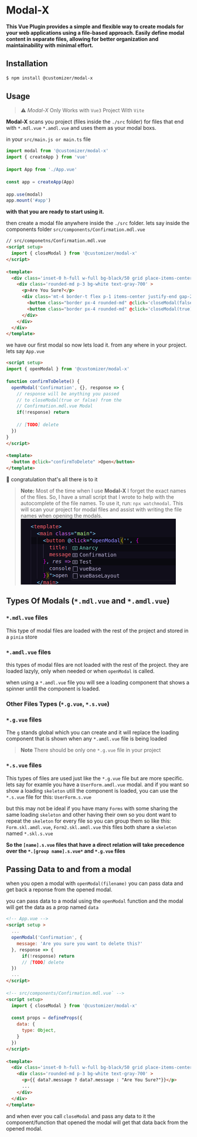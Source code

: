 Modal-X
=
**This Vue Plugin provides a simple and flexible way to create modals for your web applications using a file-based approach. Easily define modal content in separate files, allowing for better organization and maintainability with minimal effort.**

## Installation

```sh
$ npm install @customizer/modal-x
```

## Usage
> :warning:  *Modal-X* Only Works with `Vue3` Project With `Vite`

**Modal-X** scans you project (files inside the `./src` folder) for files that end with `*.mdl.vue` `*.amdl.vue` and uses them as your modal boxs.

in your `src/main.js or main.ts` file
```js
import modal from '@customizer/modal-x'
import { createApp } from 'vue'

import App from './App.vue'

const app = createApp(App)

app.use(modal)
app.mount('#app')
```

**with that you are ready to start using it.**

then create a modal file anywhere inside the `./src` folder. lets say inside the components folder `src/components/Confirmation.mdl.vue`
```html
// src/componetns/Confirmation.mdl.vue
<script setup>
  import { closeModal } from '@customizer/modal-x'
</script>

<template>
  <div class='inset-0 h-full w-full bg-black/50 grid place-items-center' >
    <div class='rounded-md p-3 bg-white text-gray-700' >
      <p>Are You Sure?</p> 
      <div class='mt-4 border-t flex p-1 items-center justify-end gap-2' >
        <button class="border px-4 rounded-md" @click='closeModal(false)' >no</button>
        <button class="border px-4 rounded-md" @click='closeModal(true)' >yes</button>
      </div>
    </div>
  </div>
</template>
```

we have our first modal so now lets load it. from any where in your project. lets say `App.vue`

```html
<script setup>
import { openModal } from '@customizer/modal-x'

function confirmToDelete() {
  openModal('Confirmation', {}, response => {
    // response will be anything you passed 
    // to closeModal(true or false) from the
    // Confirmation.mdl.vue Modal
    if(!response) return
    
    // [TODO] delete 
  })
}
</script>

<template>
  <button @click="confirmToDelete" >Open</button>
</template>
```
:tada: congratulation that's all there is to it

> **Note:** Most of the time when I use **Modal-X** I forget the exact names of the files. So, I have a small script that I wrote to help with the autocomplete of the file names. To use it, run: `npx watchmodal`. This will scan your project for modal files and assist with writing the file names when opening the modals.
![Autocomplete File Names](/public/filenames_autocomplete.png)

## Types Of Modals (`*.mdl.vue` and `*.amdl.vue`)
### `*.mdl.vue` files
This type of modal files are loaded with the rest of the project and stored in a `pinia` store 

### `*.amdl.vue` files
this types of modal files are not loaded with the rest of the project. they are loaded lazyly, only when needed or when `openModal` is called.

when using a `*.amdl.vue` file you will see a loading component that shows a spinner untill the component is loaded.

### Other Files Types (`*.g.vue`, `*.s.vue`)
### `*.g.vue` files
The `g` stands global which you can create and it will replace the loading component that is shown when any `*.amdl.vue` file is being loaded

> **Note** There should be only one `*.g.vue` file in your project

### `*.s.vue` files
This types of files are used just like the `*.g.vue` file but are more specific. lets say for examle you have a `UserForm.amdl.vue` modal. and if you want so show a loading `skeleton` utill the component is loaded, you can use the `*.s.vue` file for this: `UserForm.s.vue`

but this may not be ideal if you have many `Forms` with some sharing the same loading `skeleton` and other having their own so you dont want to repeat the `skeleton` for every file so you can group them so like this: 
`Form.skl.amdl.vue`, `Form2.skl.amdl.vue` this files both share a `skeleton` named `*.skl.s.vue`


**So the `[name].s.vue` files that have a direct relation will take precedence over the `*.[group name].s.vue*` and `*.g.vue` files**

## Passing Data to and from a modal
when you open a modal with `openModal(filename)` you can pass data and get back a reponse from the opened modal.

you can pass data to a modal using the `openModal` function and the modal will get the data as a prop named `data` 

```html
<!-- App.vue -->
<script setup >
  ...
  openModal('Confirmation', {
    message: 'Are you sure you want to delete this?'
  }, response => {
      if(!response) return
      // [TODO] delete 
  })
  ...
</script>

<!-- src/components/Confirmation.mdl.vue` -->
<script setup>
  import { closeModal } from '@customizer/modal-x'

  const props = defineProps({
    data: {
      type: Object,
    }
  })
</script>

<template>
  <div class='inset-0 h-full w-full bg-black/50 grid place-items-center' >
    <div class='rounded-md p-3 bg-white text-gray-700' >
      <p>{{ data?.message ? data?.message : "Are You Sure?"}}</p> 
      ...
    </div>
  </div>
</template>
```

and when ever you call `closeModal` and pass any data to it the component/function that opened the modal will get that data back from the opened modal.